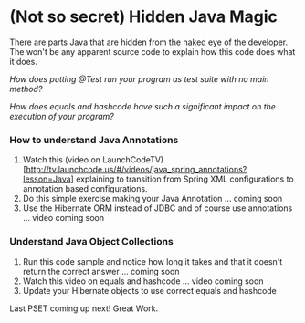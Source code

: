 (Not so secret) Hidden Java Magic
=========================================

There are parts Java that are hidden from the naked eye of the developer.  The won't be any apparent source code to explain how this code does what it does.  

*How does putting @Test run your program as test suite with no main method?*

*How does equals and hashcode have such a significant impact on the execution of your program?*

### How to understand Java Annotations
1)  Watch this (video on LaunchCodeTV)[http://tv.launchcode.us/#/videos/java_spring_annotations?lesson=Java] explaining to transition from Spring XML configurations to annotation based configurations.
2)  Do this simple exercise making your Java Annotation ... coming soon
3)  Use the Hibernate ORM instead of JDBC and of course use annotations ... video coming soon

### Understand Java Object Collections

1)  Run this code sample and notice how long it takes and that it doesn't return the correct answer ... coming soon
2)  Watch this video on equals and hashcode ... video coming soon
3)  Update your Hibernate objects to use correct equals and hashcode

Last PSET coming up next!  Great Work.
